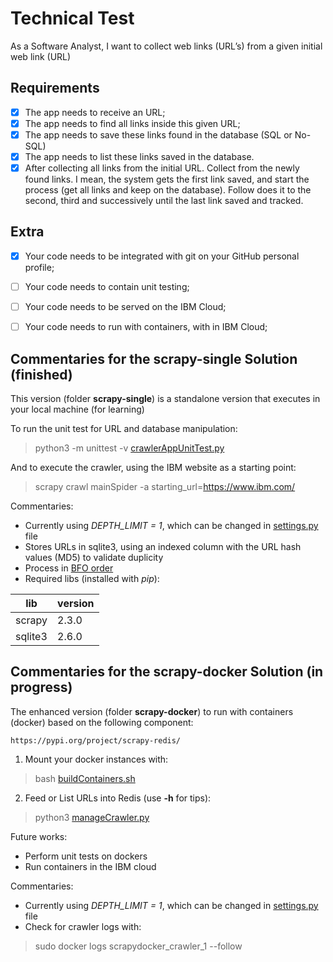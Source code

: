 
# Technical Test
As a Software Analyst, I want to collect web links (URL’s) from a given initial web link (URL)

## Requirements
- [X] The app needs to receive an URL;
- [X] The app needs to find all links inside this given URL;
- [X] The app needs to save these links found in the database (SQL or No-SQL)
- [X] The app needs to list these links saved in the database.
- [X] After collecting all links from the initial URL. Collect from the newly found links. I mean, the system gets the first link saved, and start the process (get all links and keep on the database). Follow does it to the second, third and successively until the last link saved and tracked.

## Extra
- [X] Your code needs to be integrated with git on your GitHub personal profile;
- [ ] Your code needs to contain unit testing;
- [ ] Your code needs to be served on the IBM Cloud;
- [ ] Your code needs to run with containers, with in IBM Cloud;


## Commentaries for the scrapy-single Solution (finished)
This version (folder **scrapy-single**) is a standalone version that executes in your local machine (for learning)

To run the unit test for URL and database manipulation:
> python3 -m unittest -v [crawlerAppUnitTest.py](scrapy-single/crawlerAppUnitTest.py)

And to execute the crawler, using the IBM website as a starting point:
> scrapy crawl mainSpider -a starting_url=https://www.ibm.com/

Commentaries:
- Currently using *DEPTH_LIMIT = 1*, which can be changed in [settings.py](scrapy-single/crawlerApp/settings.py) file
- Stores URLs in sqlite3, using an indexed column with the URL hash values (MD5) to validate duplicity
- Process in [BFO order](https://docs.scrapy.org/en/latest/faq.html)
- Required libs (installed with *pip*):

|     lib | version |
| ------- | ------- |
| scrapy  | 2.3.0   |
| sqlite3 | 2.6.0   |


## Commentaries for the scrapy-docker Solution (in progress)
The enhanced version (folder **scrapy-docker**) to run with containers (docker) based on the following component:
```
https://pypi.org/project/scrapy-redis/
```

1) Mount your docker instances with:
> bash [buildContainers.sh](scrapy-docker/buildContainers.sh)

2) Feed or List URLs into Redis (use **-h** for tips):
> python3 [manageCrawler.py](scrapy-docker/manageCrawler.py)

Future works:
- Perform unit tests on dockers
- Run containers in the IBM cloud

Commentaries:
- Currently using *DEPTH_LIMIT = 1*, which can be changed in [settings.py](scrapy-docker/crawlerApp/crawler/settings.py) file
- Check for crawler logs with: 
> sudo docker logs scrapydocker_crawler_1 --follow